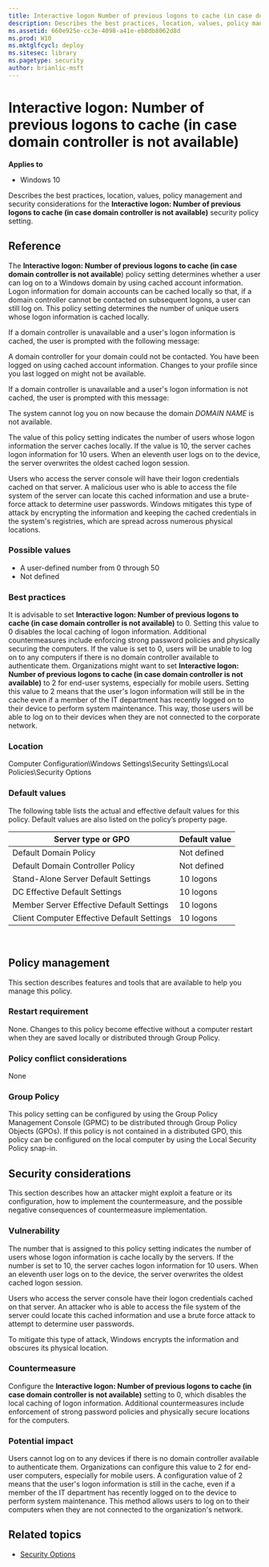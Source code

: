 ```yaml
---
title: Interactive logon Number of previous logons to cache (in case domain controller is not available) (Windows 10)
description: Describes the best practices, location, values, policy management and security considerations for the Interactive logon Number of previous logons to cache (in case domain controller is not available) security policy setting.
ms.assetid: 660e925e-cc3e-4098-a41e-eb8db8062d8d
ms.prod: W10
ms.mktglfcycl: deploy
ms.sitesec: library
ms.pagetype: security
author: brianlic-msft
---
```


# Interactive logon: Number of previous logons to cache (in case domain controller is not available)

**Applies to**
-   Windows 10

Describes the best practices, location, values, policy management and security considerations for the **Interactive logon: Number of previous logons to cache (in case domain controller is not available)** security policy setting.

## Reference

The **Interactive logon: Number of previous logons to cache (in case domain controller is not available**) policy setting determines whether a user can log on to a Windows domain by using cached account information. Logon information for domain accounts can be cached locally so that, if a domain controller cannot be contacted on subsequent logons, a user can still log on. This policy setting determines the number of unique users whose logon information is cached locally.

If a domain controller is unavailable and a user's logon information is cached, the user is prompted with the following message:

A domain controller for your domain could not be contacted. You have been logged on using cached account information. Changes to your profile since you last logged on might not be available.

If a domain controller is unavailable and a user's logon information is not cached, the user is prompted with this message:

The system cannot log you on now because the domain *DOMAIN NAME* is not available.

The value of this policy setting indicates the number of users whose logon information the server caches locally. If the value is 10, the server caches logon information for 10 users. When an eleventh user logs on to the device, the server overwrites the oldest cached logon session.

Users who access the server console will have their logon credentials cached on that server. A malicious user who is able to access the file system of the server can locate this cached information and use a brute-force attack to determine user passwords. Windows mitigates this type of attack by 
encrypting the information and keeping the cached credentials in the system's registries, which are spread across numerous physical locations.

### Possible values

-   A user-defined number from 0 through 50
-   Not defined

### Best practices

It is advisable to set **Interactive logon: Number of previous logons to cache (in case domain controller is not available)** to 0. Setting this value to 0 disables the local caching of logon information. Additional countermeasures include enforcing strong password policies and physically securing the computers. If the value is set to 0, users will be unable to log on to any computers if there is no domain controller available to authenticate them. Organizations might want to set **Interactive logon: Number of previous logons to cache (in case domain controller is not available)** to 2 for end-user systems, especially for mobile users. Setting this value to 2 means that the user's logon information will still be in the cache even if a member of the IT department has recently logged on to their device to perform system maintenance. This way, those users will be able to log on to their devices when they are not connected to the corporate network.

### Location

Computer Configuration\\Windows Settings\\Security Settings\\Local Policies\\Security Options

### Default values

The following table lists the actual and effective default values for this policy. Default values are also listed on the policy’s property page.

| Server type or GPO | Default value |
| - | - |
| Default Domain Policy| Not defined| 
| Default Domain Controller Policy | Not defined| 
| Stand-Alone Server Default Settings | 10 logons| 
| DC Effective Default Settings | 10 logons| 
| Member Server Effective Default Settings | 10 logons| 
| Client Computer Effective Default Settings| 10 logons| 
 
## Policy management

This section describes features and tools that are available to help you manage this policy.

### Restart requirement

None. Changes to this policy become effective without a computer restart when they are saved locally or distributed through Group Policy.

### Policy conflict considerations

None

### Group Policy

This policy setting can be configured by using the Group Policy Management Console (GPMC) to be distributed through Group Policy Objects (GPOs). If this policy is not contained in a distributed GPO, this policy can be configured on the local computer by using the Local Security Policy snap-in.

## Security considerations

This section describes how an attacker might exploit a feature or its configuration, how to implement the countermeasure, and the possible negative consequences of countermeasure implementation.

### Vulnerability

The number that is assigned to this policy setting indicates the number of users whose logon information is cache locally by the servers. If the number is set to 10, the server caches logon information for 10 users. When an eleventh user logs on to the device, the server overwrites the oldest cached logon session.

Users who access the server console have their logon credentials cached on that server. An attacker who is able to access the file system of the server could locate this cached information and use a brute force attack to attempt to determine user passwords.

To mitigate this type of attack, Windows encrypts the information and obscures its physical location.

### Countermeasure

Configure the **Interactive logon: Number of previous logons to cache (in case domain controller is not available)** setting to 0, which disables the local caching of logon information. Additional countermeasures include enforcement of strong password policies and physically secure locations for the computers.

### Potential impact

Users cannot log on to any devices if there is no domain controller available to authenticate them. Organizations can configure this value to 2 for end-user computers, especially for mobile users. A configuration value of 2 means that the user's logon information is still in the cache, even if a 
member of the IT department has recently logged on to the device to perform system maintenance. This method allows users to log on to their computers when they are not connected to the organization's network.

## Related topics

- [Security Options](security-options.md)
